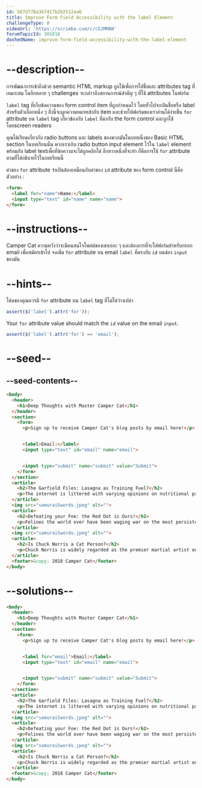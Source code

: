 ```yaml
---
id: 587d778a367417b2b2512aa6
title: Improve Form Field Accessibility with the label Element
challengeType: 0
videoUrl: 'https://scrimba.com/c/cGJMMAN'
forumTopicId: 301016
dashedName: improve-form-field-accessibility-with-the-label-element
---
```


# --description--

การพัฒนาการเข้าถึงด้วย semantic HTML markup ถูกใช้เพื่อการใส่ชื่อและ attributes tag ที่เหมาะสม
ในอีกหลาย ๆ challenges จะกล่าวถึงสถานการณ์สำคัญ ๆ ที่ใช้ attributes ในฟอร์ม

`label` tag ที่เก็บข้อความของ form control item ที่ถูกกำหนดไว้ โดยทั่วไปจะเป้นชื่อหรือ label สำหรับตัวเลือกหนึ่ง ๆ
สิ่งนี้จะผูกความหมายเข้ากับ item และช่วยให้ฟอร์มของเราอ่านได้ง่ายขึ้น
`for` attribute บน `label` tag เกี่ยวข้องกับ `label` ที่มากับ the form control และถูกใช้โดยscreen readers

คุณได้เรียนเกี่ยวกับ radio buttons และ labels ของพวกมันในบทหนึ่งของ Basic HTML section
ในบทเรียนนั้น พวกเราเก้บ radio button input element ไว้ใน `label` element พร้อมกับ label textเพื่อที่ข้อความจะได้ถูกคลิกได้
อีกทางหนึ่งที่จะทำ ก็คือการใช้ `for` attribute ตามที่ได้อธิบายไว้ในบทเรียนนี้

ค่าของ `for` attribute จำเป้นต้องเหมือนกับค่าของ `id` attribute ของ form control
นี่คือตัวอย่าง :

```html
<form>
  <label for="name">Name:</label>
  <input type="text" id="name" name="name">
</form>
```

# --instructions--

Camper Cat ความหวังว่าจะมีคนสนใจโพสต์ของเขาเยอะ ๆ และต้องการที่จะใส่ฟอร์มสำหรับกรอก email เพื่อสมัครเข้าไป
จงเพิ่ม `for` attribute บน email `label` ที่ตรงกับ `id` บนช่อง `input` ของมัน

# --hints--

โค้ดของคุณควรมี `for` attribute บน `label` tag ที่ไม่ได้ว่างเปล่า

```js
assert($('label').attr('for'));
```

Your `for` attribute value should match the `id` value on the email `input`.

```js
assert($('label').attr('for') == 'email');
```

# --seed--

## --seed-contents--

```html
<body>
  <header>
    <h1>Deep Thoughts with Master Camper Cat</h1>
  </header>
  <section>
    <form>
      <p>Sign up to receive Camper Cat's blog posts by email here!</p>


      <label>Email:</label>
      <input type="text" id="email" name="email">


      <input type="submit" name="submit" value="Submit">
    </form>
  </section>
  <article>
    <h2>The Garfield Files: Lasagna as Training Fuel?</h2>
    <p>The internet is littered with varying opinions on nutritional paradigms, from catnip paleo to hairball cleanses. But let's turn our attention to an often overlooked fitness fuel, and examine the protein-carb-NOM trifecta that is lasagna...</p>
  </article>
  <img src="samuraiSwords.jpeg" alt="">
  <article>
    <h2>Defeating your Foe: the Red Dot is Ours!</h2>
    <p>Felines the world over have been waging war on the most persistent of foes. This red nemesis combines both cunning stealth and lightning speed. But chin up, fellow fighters, our time for victory may soon be near...</p>
  </article>
  <img src="samuraiSwords.jpeg" alt="">
  <article>
    <h2>Is Chuck Norris a Cat Person?</h2>
    <p>Chuck Norris is widely regarded as the premier martial artist on the planet, and it's a complete coincidence anyone who disagrees with this fact mysteriously disappears soon after. But the real question is, is he a cat person?...</p>
  </article>
  <footer>&copy; 2018 Camper Cat</footer>
</body>
```

# --solutions--

```html
<body>
  <header>
    <h1>Deep Thoughts with Master Camper Cat</h1>
  </header>
  <section>
    <form>
      <p>Sign up to receive Camper Cat's blog posts by email here!</p>


      <label for="email">Email:</label>
      <input type="text" id="email" name="email">


      <input type="submit" name="submit" value="Submit">
    </form>
  </section>
  <article>
    <h2>The Garfield Files: Lasagna as Training Fuel?</h2>
    <p>The internet is littered with varying opinions on nutritional paradigms, from catnip paleo to hairball cleanses. But let's turn our attention to an often overlooked fitness fuel, and examine the protein-carb-NOM trifecta that is lasagna...</p>
  </article>
  <img src="samuraiSwords.jpeg" alt="">
  <article>
    <h2>Defeating your Foe: the Red Dot is Ours!</h2>
    <p>Felines the world over have been waging war on the most persistent of foes. This red nemesis combines both cunning stealth and lightning speed. But chin up, fellow fighters, our time for victory may soon be near...</p>
  </article>
  <img src="samuraiSwords.jpeg" alt="">
  <article>
    <h2>Is Chuck Norris a Cat Person?</h2>
    <p>Chuck Norris is widely regarded as the premier martial artist on the planet, and it's a complete coincidence anyone who disagrees with this fact mysteriously disappears soon after. But the real question is, is he a cat person?...</p>
  </article>
  <footer>&copy; 2018 Camper Cat</footer>
</body>
```
